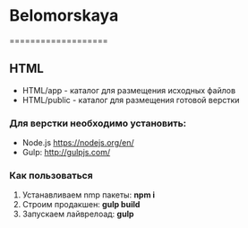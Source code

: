 # Belomorskaya
===================

## HTML

- HTML/app - каталог для размещения исходных файлов
- HTML/public - каталог для размещения готовой верстки

### Для верстки необходимо установить:

 - Node.js https://nodejs.org/en/
 - Gulp: http://gulpjs.com/

### Как пользоваться

 1. Устанавливаем nmp пакеты: **npm i**
 2. Строим продакшен: **gulp build**
 3. Запускаем лайврелоад: **gulp**
